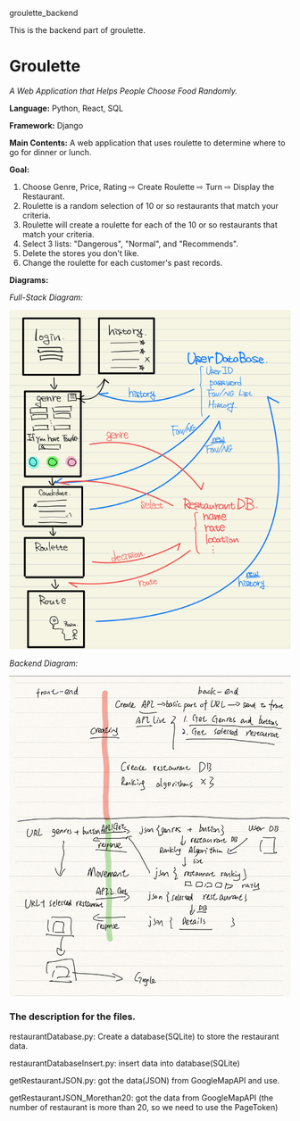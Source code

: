 groulette_backend

This is the backend part of groulette. 

# Groulette

*A Web Application that Helps People Choose Food Randomly.*

**Language:** Python, React, SQL

**Framework:** Django

**Main Contents:** A web application that uses roulette to determine where to go for dinner or lunch.

**Goal:**
1. Choose Genre, Price, Rating ⇨ Create Roulette ⇨ Turn ⇨ Display the Restaurant.
2. Roulette is a random selection of 10 or so restaurants that match your criteria.
3. Roulette will create a roulette for each of the 10 or so restaurants that match your criteria.
4. Select 3 lists: "Dangerous", "Normal", and "Recommends".
5. Delete the stores you don't like. 
6. Change the roulette for each customer's past records.

**Diagrams:**

*Full-Stack Diagram:*

![image](Full.png)

*Backend Diagram:*

![image](Backend.jpeg)

### The description for the files.

restaurantDatabase.py: Create a database(SQLite) to store the restaurant data.

restaurantDatabaseInsert.py: insert data into database(SQLite)

getRestaurantJSON.py: got the data(JSON) from GoogleMapAPI and use.

getRestaurantJSON_Morethan20: got the data from GoogleMapAPI (the number of restaurant is more than 20, so we need to use the PageToken)